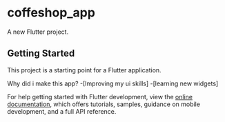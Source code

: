 # coffeshop_app

A new Flutter project.

## Getting Started

This project is a starting point for a Flutter application.

Why did i make this app?
-[Improving my ui skills]
-[learning new widgets]

For help getting started with Flutter development, view the
[online documentation](https://docs.flutter.dev/), which offers tutorials,
samples, guidance on mobile development, and a full API reference.

